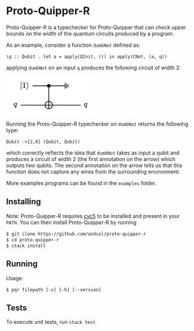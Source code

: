# Proto-Quipper-R
Proto-Quipper-R is a typechecker for Proto-Quipper that can check upper bounds on the width of the quantum circuits produced by a program.

As an example, consider a function `dumbNot` defined as:
```
\q :: Qubit . let a = apply(QInit, ()) in apply(CNot, (a, q))
```
applying `dumbNot` on an input `q` produces the following circuit of width 2:

![](example-circuit.png)

Running the Proto-Quipper-R typechecker on `dumbNot` returns the following type:
```
Qubit ->[2,0] (Qubit, Qubit)
```
which correctly reflects the idea that `dumbNot` takes as input a qubit and produces a circuit of width 2 (the first annotation on the arrow) which outputs two qubits.
The second annotation on the arrow tells us that this function does not capture any wires from the surrounding environment.

More examples programs can be found in the `examples` folder.


## Installing
Note: Proto-Quipper-R requires [cvc5](https://cvc5.github.io) to be installed and present in your `PATH`.
You can then install Proto-Quipper-R by running

```
$ git clone https://github.com/andcol/proto-quipper-r
$ cd proto-quipper-r
$ stack install
```

## Running

Usage:
```
$ pqr filepath [-v] [-h] [--version]
```

## Tests
To execute unit tests, run `stack test`